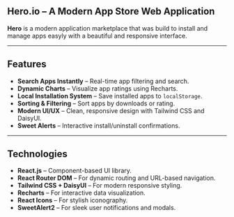 
## Hero.io – A Modern App Store Web Application

**Hero** is a modern application marketplace that was build to install and manage apps easyly with a beautiful and responsive interface.

---

##  Features
-  **Search Apps Instantly** – Real-time app filtering and search.
-  **Dynamic Charts** – Visualize app ratings using Recharts.
-  **Local Installation System** – Save installed apps to `localStorage`.
-  **Sorting & Filtering** – Sort apps by downloads or rating.
-  **Modern UI/UX** – Clean, responsive design with Tailwind CSS and DaisyUI.
-  **Sweet Alerts** – Interactive install/uninstall confirmations.

---

## Technologies
- **React.js** – Component-based UI library.
- **React Router DOM** – For dynamic routing and URL-based navigation.
- **Tailwind CSS + DaisyUI** – For modern responsive styling.
- **Recharts** – For interactive data visualization.
- **React Icons** – For stylish iconography.
- **SweetAlert2** – For sleek user notifications and modals.